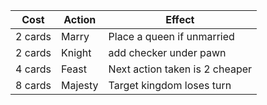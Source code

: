 | Cost | Action | Effect |
| --------- | ------ | ------ |
| 2 cards | Marry | Place a queen if unmarried |
| 2 cards | Knight | add checker under pawn |
| 4 cards | Feast | Next action taken is 2 cheaper  |
| 8 cards | Majesty | Target kingdom loses turn |